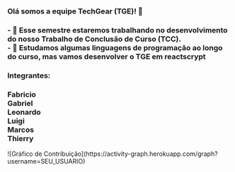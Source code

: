 ### Olá somos a equipe TechGear (TGE)! 👋

<h3>
  - 🔭 Esse semestre estaremos trabalhando no desenvolvimento do nosso Trabalho de Conclusão de Curso (TCC).<br>
  - 🌱 Estudamos algumas linguagens de programação ao longo do curso, mas vamos desenvolver o TGE em reactscrypt
</h3>

### Integrantes:
  <h3>
  Fabricio<br>
  Gabriel<br>
  Leonardo<br>
  Luigi<br>
  Marcos<br>
  Thierry<br>
  </h3>
![Gráfico de Contribuição](https://activity-graph.herokuapp.com/graph?username=SEU_USUARIO)
